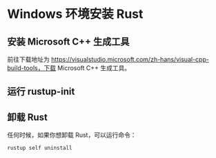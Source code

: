 # Windows 环境安装 Rust

## 安装 Microsoft C++ 生成工具

前往下载地址为 https://visualstudio.microsoft.com/zh-hans/visual-cpp-build-tools，下载 Microsoft C++ 生成工具。

## 运行 rustup-init

## 卸载 Rust

任何时候，如果你想卸载 Rust，可以运行命令：

``` bash
rustup self uninstall
```
